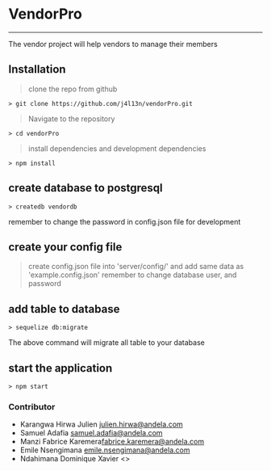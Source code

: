 # VendorPro
-----------
The vendor project will help vendors to manage their members

## Installation

> clone the repo from github
```
> git clone https://github.com/j4l13n/vendorPro.git
```

> Navigate to the repository
```
> cd vendorPro
```

> install dependencies and development dependencies
```
> npm install
```

## create database to postgresql
```
> createdb vendordb
```
remember to change the password in config.json file for development

## create your config file
> create config.json file into 'server/config/' and add same data as 'example.config.json' 
remember to change database user, and password

## add table to database

```
> sequelize db:migrate
```
The above command will migrate all table to your database

## start the application
```
> npm start
```


### Contributor

- Karangwa Hirwa Julien <julien.hirwa@andela.com>
- Samuel Adafia <samuel.adafia@andela.com>
- Manzi Fabrice Karemera<fabrice.karemera@andela.com>
- Emile Nsengimana <emile.nsengimana@andela.com>
- Ndahimana Dominique Xavier <>

